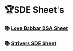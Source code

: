# 🏆SDE Sheet's

### 📚 [Love Babbar DSA Sheet](https://github.com/Ayon-SSP/The-SDE-Prep/blob/main/4%5D_SDE%20Sheet's/Love%20Babbar%20DSA%20Sheet/FINAL450.xlsx)
### 📚 [Strivers SDE Sheet](https://takeuforward.org/interviews/strivers-sde-sheet-top-coding-interview-problems/)